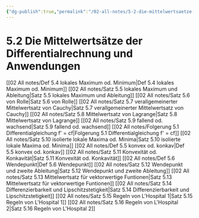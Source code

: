 ```yaml
---
{"dg-publish":true,"permalink":"/02-all-notes/5-2-die-mittelwertsaetze-der-differentialrechnung-und-anwendungen/","dgHomeLink":true,"dgPassFrontmatter":false}
---
```


# 5.2 Die Mittelwertsätze der Differentialrechnung und Anwendungen
[[02 All notes/Def 5.4 lokales Maximum od. Minimum|Def 5.4 lokales Maximum od. Minimum]]
[[02 All notes/Satz 5.5 lokales Maximum und Ableitung|Satz 5.5 lokales Maximum und Ableitung]]
[[02 All notes/Satz 5.6 von Rolle|Satz 5.6 von Rolle]]
[[02 All notes/Satz 5.7 verallgemeinerter Mittelwertsatz von Cauchy|Satz 5.7 verallgemeinerter Mittelwertsatz von Cauchy]]
[[02 All notes/Satz 5.8 Mittelwertsatz von Lagrange|Satz 5.8 Mittelwertsatz von Lagrange]]
[[02 All notes/Satz 5.9 fallend od. wachsend|Satz 5.9 fallend od. wachsend]]
[[02 All notes/Folgerung 5.1 Differentialgleichung f' = cf|Folgerung 5.1 Differentialgleichung f' = cf]]
[[02 All notes/Satz 5.10 isolierte lokale Maxima od. Minima|Satz 5.10 isolierte lokale Maxima od. Minima]]
[[02 All notes/Def 5.5 konvex od. konkav|Def 5.5 konvex od. konkav]]
[[02 All notes/Satz 5.11 Konvexität od. Konkavität|Satz 5.11 Konvexität od. Konkavität]]
[[02 All notes/Def 5.6 Wendepunkt|Def 5.6 Wendepunkt]]
[[02 All notes/Satz 5.12 Wendepunkt und zweite Ableitung|Satz 5.12 Wendepunkt und zweite Ableitung]]
[[02 All notes/Satz 5.13 Mittelwertsatz für vektorwertige Funtionen|Satz 5.13 Mittelwertsatz für vektorwertige Funtionen]]
[[02 All notes/Satz 5.14 Differenzierbarkeit und Lipschitzstetigkeit|Satz 5.14 Differenzierbarkeit und Lipschitzstetigkeit]]
[[02 All notes/Satz 5.15 Regeln von L'Hospital 1|Satz 5.15 Regeln von L'Hospital 1]]
[[02 All notes/Satz 5.16 Regeln von L'Hospital 2|Satz 5.16 Regeln von L'Hospital 2]]




